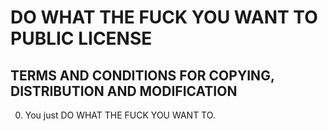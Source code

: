 # DO WHAT THE FUCK YOU WANT TO PUBLIC LICENSE 
## TERMS AND CONDITIONS FOR COPYING, DISTRIBUTION AND MODIFICATION 

  0. You just DO WHAT THE FUCK YOU WANT TO.